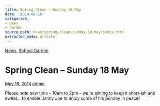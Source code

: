 ```yaml
---
title: Spring Clean – Sunday 18 May
date: '2014-05-16'
categories:
- News
- Garden
source_path: news/spring-clean-sunday-18-may/index.html
extracted_mode: article
---
```

[News](category/news/), [School Garden](category/garden/)

# Spring Clean – Sunday 18 May

[May 16, 2014](news/spring-clean-sunday-18-may/) [admin](author/admin/)

Please note new time – 10am to 2pm – we’re aiming to keep it short-ish and sweet… to enable Janny Joe to enjoy some of his Sunday in peace!
